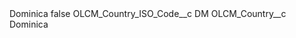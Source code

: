 <?xml version="1.0" encoding="UTF-8"?>
<CustomMetadata xmlns="http://soap.sforce.com/2006/04/metadata" xmlns:xsi="http://www.w3.org/2001/XMLSchema-instance" xmlns:xsd="http://www.w3.org/2001/XMLSchema">
    <label>Dominica</label>
    <protected>false</protected>
    <values>
        <field>OLCM_Country_ISO_Code__c</field>
        <value xsi:type="xsd:string">DM</value>
    </values>
    <values>
        <field>OLCM_Country__c</field>
        <value xsi:type="xsd:string">Dominica</value>
    </values>
</CustomMetadata>
